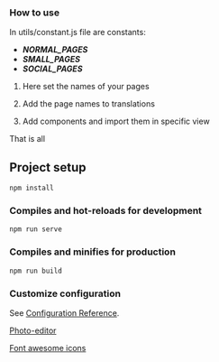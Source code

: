 ### How to use

In utils/constant.js file are constants:

- **_NORMAL_PAGES_**
- **_SMALL_PAGES_**
- **_SOCIAL_PAGES_**

1. Here set the names of your pages

2. Add the page names to translations

3. Add components and import them in specific view

That is all

## Project setup

```
npm install
```

### Compiles and hot-reloads for development

```
npm run serve
```

### Compiles and minifies for production

```
npm run build
```

### Customize configuration

See [Configuration Reference](https://cli.vuejs.org/config/).

[Photo-editor](https://www.befunky.com/create/photo-editor/)

[Font awesome icons](https://fontawesome.com/icons?d=gallery&m=free)

